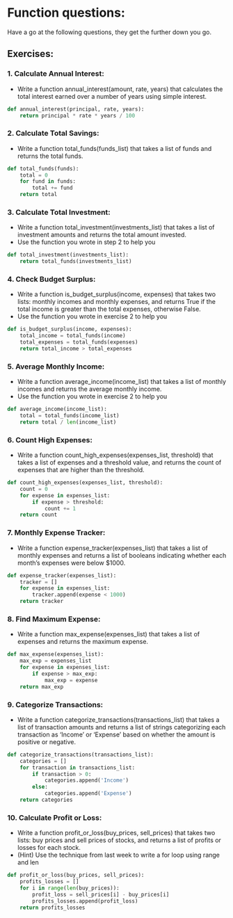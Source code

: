 # Function questions:
Have a go at the following questions, they get the further down you go.

## Exercises:
### 1. Calculate Annual Interest:
* Write a function annual_interest(amount, rate, years) that calculates the total interest earned over a number of years using simple interest.
```python
def annual_interest(principal, rate, years):
    return principal * rate * years / 100
```

### 2. Calculate Total Savings:
* Write a function total_funds(funds_list) that takes a list of funds and returns the total funds.
```python
def total_funds(funds):
    total = 0
    for fund in funds:
        total += fund
    return total
```

### 3. Calculate Total Investment:
* Write a function total_investment(investments_list) that takes a list of investment amounts and returns the total amount invested.
* Use the function you wrote in step 2 to help you
```python
def total_investment(investments_list):
    return total_funds(investments_list)
```

### 4. Check Budget Surplus:
* Write a function is_budget_surplus(income, expenses) that takes two lists: monthly incomes and monthly expenses, and returns True if the total income is greater than the total expenses, otherwise False.
* Use the function you wrote in exercise 2 to help you
```python
def is_budget_surplus(income, expenses):
    total_income = total_funds(income)
    total_expenses = total_funds(expenses)
    return total_income > total_expenses
```

### 5. Average Monthly Income:
* Write a function average_income(income_list) that takes a list of monthly incomes and returns the average monthly income.
* Use the function you wrote in exercise 2 to help you
```python
def average_income(income_list):
    total = total_funds(income_list)
    return total / len(income_list)
```

### 6. Count High Expenses:
* Write a function count_high_expenses(expenses_list, threshold) that takes a list of expenses and a threshold value, and returns the count of expenses that are higher than the threshold.
```python
def count_high_expenses(expenses_list, threshold):
    count = 0
    for expense in expenses_list:
        if expense > threshold:
            count += 1
    return count
```

### 7. Monthly Expense Tracker:
* Write a function expense_tracker(expenses_list) that takes a list of monthly expenses and returns a list of booleans indicating whether each month’s expenses were below $1000.
```python
def expense_tracker(expenses_list):
    tracker = []
    for expense in expenses_list:
        tracker.append(expense < 1000)
    return tracker
```

### 8. Find Maximum Expense:
* Write a function max_expense(expenses_list) that takes a list of expenses and returns the maximum expense.
```python
def max_expense(expenses_list):
    max_exp = expenses_list
    for expense in expenses_list:
        if expense > max_exp:
            max_exp = expense
    return max_exp
```

### 9. Categorize Transactions:
* Write a function categorize_transactions(transactions_list) that takes a list of transaction amounts and returns a list of strings categorizing each transaction as ‘Income’ or ‘Expense’ based on whether the amount is positive or negative.
```python
def categorize_transactions(transactions_list):
    categories = []
    for transaction in transactions_list:
        if transaction > 0:
            categories.append('Income')
        else:
            categories.append('Expense')
    return categories
```

### 10. Calculate Profit or Loss:
* Write a function profit_or_loss(buy_prices, sell_prices) that takes two lists: buy prices and sell prices of stocks, and returns a list of profits or losses for each stock.
* (Hint) Use the technique from last week to write a for loop using range and len
```python
def profit_or_loss(buy_prices, sell_prices):
    profits_losses = []
    for i in range(len(buy_prices)):
        profit_loss = sell_prices[i] - buy_prices[i]
        profits_losses.append(profit_loss)
    return profits_losses
```
